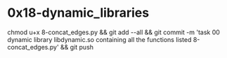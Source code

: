 # 0x18-dynamic_libraries

chmod u+x 8-concat_edges.py && git add --all && git commit -m 'task 00  dynamic library libdynamic.so containing all the functions listed 8-concat_edges.py' && git push